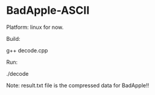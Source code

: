 # BadApple-ASCII
Platform: linux for now.

Build:

g++ decode.cpp


Run:

./decode


Note: result.txt file is the compressed data for BadApple!!

